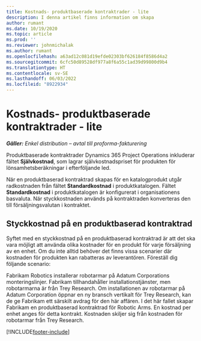 ```yaml
---
title: Kostnads- produktbaserade kontraktrader - lite
description: I denna artikel finns information om skapa
author: rumant
ms.date: 10/19/2020
ms.topic: article
ms.prod: ''
ms.reviewer: johnmichalak
ms.author: rumant
ms.openlocfilehash: a63ad12c081d19efde02303bf626184f8586d4a2
ms.sourcegitcommit: 6cfc50d89528df977a8f6a55c1ad39d99800d9b4
ms.translationtype: HT
ms.contentlocale: sv-SE
ms.lasthandoff: 06/03/2022
ms.locfileid: "8922934"
---
```

# <a name="cost-product-based-contract-lines---lite"></a>Kostnads- produktbaserade kontraktrader - lite

_**Gäller:** Enkel distribution – avtal till proforma-fakturering_


Produktbaserade kontraktrader Dynamics 365 Project Operations inkluderar fältet **Självkostnad**, som lagrar självkostnadspriset för produkten för lönsamhetsberäkningar i efterföljande led.

När en produktbaserad kontraktrad skapas för en katalogprodukt utgår radkostnaden från fältet **Standardkostnad** i produktkatalogen. Fältet **Standardkostnad** i produktkatalogen är konfigurerat i organisationens basvaluta. När styckkostnaden används på kontraktraden konverteras den till försäljningsvalutan i kontraktet.

## <a name="unit-cost-on-a-product-based-contract-line"></a>Styckkostnad på en produktbaserad kontraktrad

Syftet med en styckkostnad på en produktbaserad kontraktrad är att det ska vara möjligt att använda olika kostnader för en produkt för varje försäljning av en enhet. Om du inte alltid behöver det finns vissa scenarier där kostnaden för produkten kan rabatteras av leverantören. Föreställ dig följande scenario:

Fabrikam Robotics installerar robotarmar på Adatum Corporations monteringslinjer. Fabrikam tillhandahåller installationstjänster, men robotarmarna är från Trey Research. Om installationen av robotarmar på Adatum Corporation öppnar en ny bransch vertikalt för Trey Research, kan de ge Fabrikam ett särskilt avdrag för den här affären. I det här fallet skapar Fabrikam en produktbaserad kontraktrad för Robotic Arms. En kostnad per enhet anges för detta kontrakt. Kostnaden skiljer sig från kostnaden för robotarmar från Trey Research.


[!INCLUDE[footer-include](../../includes/footer-banner.md)]